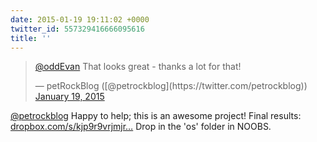 ```yaml
---
date: 2015-01-19 19:11:02 +0000
twitter_id: 557329416666095616
title: ''
---
```


<blockquote class="twitter-tweet"><p lang="en" dir="ltr"><a href="https://twitter.com/oddEvan?ref_src=twsrc%5Etfw">@oddEvan</a> That looks great - thanks a lot for that!</p>&mdash; petRockBlog ([@petrockblog](https://twitter.com/petrockblog)) <a href="https://twitter.com/petrockblog/status/557270905672712192?ref_src=twsrc%5Etfw">January 19, 2015</a></blockquote>
<script async src="https://platform.twitter.com/widgets.js" charset="utf-8"></script>

[@petrockblog](https://twitter.com/petrockblog) Happy to help; this is an awesome project! Final results: [dropbox.com/s/kjp9r9vrjmjr…](https://www.dropbox.com/s/kjp9r9vrjmjrgll/RetroPie_for_NOOBS.zip?dl=0) Drop in the 'os' folder in NOOBS.
